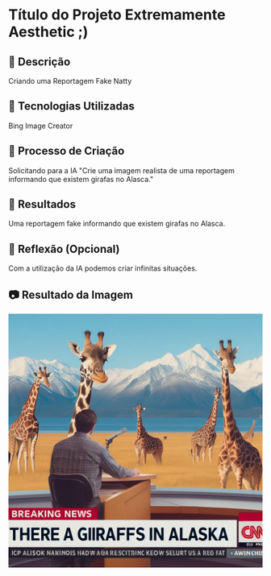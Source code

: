 # Título do Projeto Extremamente Aesthetic ;)

## 📒 Descrição
Criando uma Reportagem Fake Natty

## 🤖 Tecnologias Utilizadas
Bing Image Creator

## 🧐 Processo de Criação
Solicitando para a IA "Crie uma imagem realista de uma reportagem informando que existem girafas no Alasca."

## 🚀 Resultados
Uma reportagem fake informando que existem girafas no Alasca.

## 💭 Reflexão (Opcional)
Com a utilização da IA podemos criar infinitas situações.

## 📷 Resultado da Imagem

![Alt text](./girafas.jpg "Optional title")
